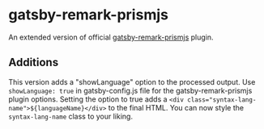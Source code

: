 # gatsby-remark-prismjs

An extended version of official [gatsby-remark-prismjs](https://www.gatsbyjs.org/packages/gatsby-remark-prismjs/) plugin.

## Additions

This version adds a "showLanguage" option to the processed output. Use `showLanguage: true` in gatsby-config.js file for the gatsby-remark-prismjs plugin options.
Setting the option to true adds a `<div class="syntax-lang-name">${languageName}</div>` to the final HTML. You can now style the `syntax-lang-name` class to your liking.